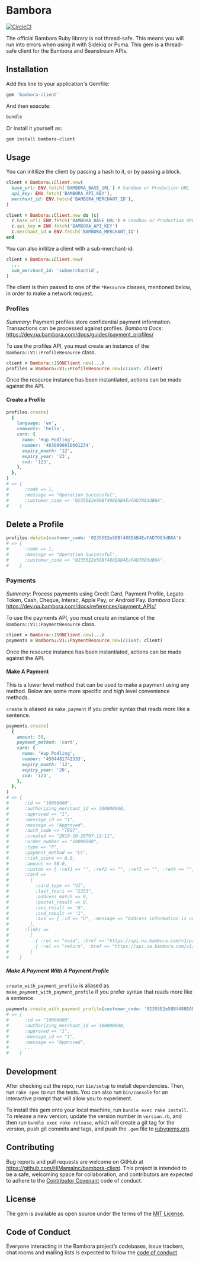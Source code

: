 # Bambora

[![CircleCI](https://circleci.com/gh/HiMamaInc/bambora-client.svg?style=svg)](https://circleci.com/gh/HiMamaInc/bambora-client)

The official Bambora Ruby library is not thread-safe. This means you will run into errors when using it with Sidekiq or
Puma. This gem is a thread-safe client for the Bambora and Beanstream APIs.

## Installation

Add this line to your application's Gemfile:

```ruby
gem 'bambora-client'
```

And then execute:

```bash
bundle
```

Or install it yourself as:

```bash
gem install bambora-client
```

## Usage

You can initilize the client by passing a hash to it, or by passing a block.

```ruby
client = Bambora::Client.new(
  base_url: ENV.fetch('BAMBORA_BASE_URL') # Sandbox or Production URL
  api_key: ENV.fetch('BAMBORA_API_KEY'),
  merchant_id: ENV.fetch('BAMBORA_MERCHANT_ID'),
)
```

```ruby
client = Bambora::Client.new do |c|
  c.base_url: ENV.fetch('BAMBORA_BASE_URL') # Sandbox or Production URL
  c.api_key = ENV.fetch('BAMBORA_API_KEY')
  c.merchant_id = ENV.fetch('BAMBORA_MERCHANT_ID')
end
```

You can also initilze a client with a sub-merchant-id:

```ruby
client = Bambora::Client.new(
  ...
  sub_merchant_id: 'submerchantid',
)
```

The client is then passed to one of the `*Resource` classes, mentioned below, in order to make a network request.

### Profiles

*Summary*: Payment profiles store confidential payment information. Transactions can be processed against profiles.
*Bambora Docs*: <https://dev.na.bambora.com/docs/guides/payment_profiles/>

To use the profiles API, you must create an instance of the `Bambora::V1::ProfileResource` class.

```ruby
client = Bambora::JSONClient.new(...)
profiles = Bambora::V1::ProfileResource.new(client: client)
```

Once the resource instance has been instantiated, actions can be made against the API.

#### Create a Profile

```ruby
profiles.create(
  {
    language: 'en',
    comments: 'hello',
    card: {
      name: 'Hup Podling',
      number: '4030000010001234',
      expiry_month: '12',
      expiry_year: '23',
      cvd: '123',
    },
  },
)
# => {
#      :code => 1,
#      :message => "Operation Successful",
#      :customer_code => "02355E2e58Bf488EAB4EaFAD7083dB6A",
#    }
```

## Delete a Profile

```ruby
profiles.delete(customer_code: '02355E2e58Bf488EAB4EaFAD7083dB6A')
# => {
#      :code => 1,
#      :message => "Operation Successful",
#      :customer_code => "02355E2e58Bf488EAB4EaFAD7083dB6A",
#    }
```

### Payments

*Summary*: Process payments using Credit Card, Payment Profile, Legato Token, Cash, Cheque, Interac, Apple Pay, or
Android Pay.
*Bambora Docs*: <https://dev.na.bambora.com/docs/references/payment_APIs/>

To use the payments API, you must create an instance of the `Bambora::V1::PaymentResource` class.

```ruby
client = Bambora::JSONClient.new(...)
payments = Bambora::V1::PaymentResource.new(client: client)
```

Once the resource instance has been instantiated, actions can be made against the API.

#### Make A Payment

This is a lower level method that can be used to make a payment using any method. Below are some more specific and
high level convenience methods.

`create` is aliased as `make_payment` if you prefer syntax that reads more like a sentence.

```ruby
payments.create(
  {
    amount: 50,
    payment_method: 'card',
    card: {
      name: 'Hup Podling',
      number: '4504481742333',
      expiry_month: '12',
      expiry_year: '20',
      cvd: '123',
    },
  },
)
# => {
#      :id => "10000000",
#      :authorizing_merchant_id => 300000000,
#      :approved => "1",
#      :message_id => "1",
#      :message => "Approved",
#      :auth_code => "TEST",
#      :created => "2019-10-28T07:12:11",
#      :order_number => "10000000",
#      :type => "P",
#      :payment_method => "CC",
#      :risk_score => 0.0,
#      :amount => 50.0,
#      :custom => { :ref1 => "", :ref2 => "", :ref3 => "", :ref4 => "", :ref5 => "" },
#      :card =>
#        {
#          :card_type => "VI",
#          :last_fouri => "2333",
#          :address_match => 0,
#          :postal_result => 0,
#          :avs_result => "0",
#          :cvd_result => "1",
#          :avs => { :id => "U", :message => "Address information is unavailable.", :processed => false }
#        },
#      :links =>
#        [
#          { :rel => "void", :href => "https://api.na.bambora.com/v1/payments/10000000/void", :method => "POST" },
#          { :rel => "return", :href => "https://api.na.bambora.com/v1/payments/10000000/returns", :method => "POST" }
#        ]
#    }
```

##### Make A Payment With A Payment Profile

`create_with_payment_profile` is aliased as `make_payment_with_payment_profile` if you prefer syntax that reads more
like a sentence.

```ruby
payments.create_with_payment_profile(customer_code: '02355E2e58Bf488EAB4EaFAD7083dB6A', amount: 50)
# => {
#      :id => "10000000",
#      :authorizing_merchant_id => 300000000,
#      :approved => "1",
#      :message_id => "1",
#      :message => "Approved",
#      ...
#    }
```

## Development

After checking out the repo, run `bin/setup` to install dependencies. Then, run `rake spec` to run the tests. You can
also run `bin/console` for an interactive prompt that will allow you to experiment.

To install this gem onto your local machine, run `bundle exec rake install`. To release a new version, update the
version number in `version.rb`, and then run `bundle exec rake release`, which will create a git tag for the version,
push git commits and tags, and push the `.gem` file to [rubygems.org](https://rubygems.org).

## Contributing

Bug reports and pull requests are welcome on GitHub at <https://github.com/HiMamaInc/bambora-client>. This project is
intended to be a safe, welcoming space for collaboration, and contributors are expected to adhere to the
[Contributor Covenant](http://contributor-covenant.org) code of conduct.

## License

The gem is available as open source under the terms of the [MIT License](https://opensource.org/licenses/MIT).

## Code of Conduct

Everyone interacting in the Bambora project’s codebases, issue trackers, chat rooms and mailing lists is expected to
follow the [code of conduct](https://github.com/HiMamaInc/bambora/blob/master/CODE_OF_CONDUCT.md).
